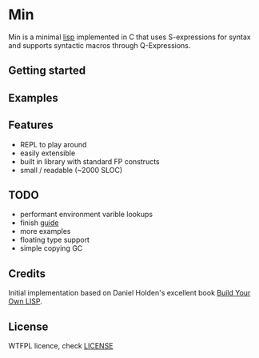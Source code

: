 # Min

Min is a minimal [lisp](https://en.wikipedia.org/wiki/Lisp_(programming_language)) implemented in C that uses S-expressions for syntax and supports syntactic macros through Q-Expressions.

## Getting started

## Examples

## Features

- REPL to play around
- easily extensible
- built in library with standard FP constructs
- small / readable (~2000 SLOC)

## TODO
- performant environment varible lookups
- finish [guide](./guide/guide.min)
- more examples
- floating type support
- simple copying GC

## Credits

Initial implementation based on Daniel Holden's excellent book [Build Your Own LISP](http://buildyourownlisp.com).

## License

WTFPL licence, check [LICENSE](./LICENSE)